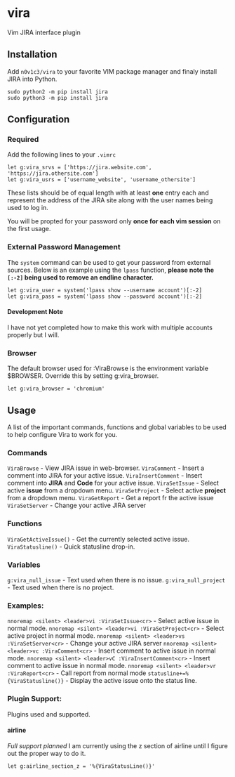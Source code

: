 # vira <!-- {{{1 -->
Vim JIRA interface plugin

## Installation <!-- {{{2 -->
Add `n0v1c3/vira` to your favorite VIM package manager and finaly
install JIRA into Python.
```
sudo python2 -m pip install jira
sudo python3 -m pip install jira
```

## Configuration <!-- {{{2 -->
### Required <!-- {{{3 -->
Add the following lines to your `.vimrc`
```
let g:vira_srvs = ['https://jira.website.com', 'https://jira.othersite.com']
let g:vira_usrs = ['username_website', 'username_othersite']
```
These lists should be of equal length with at least **one** entry each
and represent the address of the JIRA site along with the user
names being used to log in.

You will be propted for your password only **once for each vim session**
on the first usage.

### External Password Management <!-- {{{3 -->
The `system` command can be used to get your password from external
sources. Below is an example using the `lpass` function, **please
note the `[:-2]` being used to remove an endline character.**
```
let g:vira_user = system('lpass show --username account')[:-2]
let g:vira_pass = system('lpass show --password account')[:-2]
```
#### Development Note
I have not yet completed how to make this work with multiple accounts
properly but I will.

### Browser <!-- {{{3 -->

The default browser used for :ViraBrowse is the environment variable $BROWSER. Override this by setting g:vira_browser.
```
let g:vira_browser = 'chromium'
```

## Usage <!-- {{{2 -->
A list of the important commands, functions and global variables
to be used to help configure Vira to work for you.

### Commands <!-- {{{3 -->
`ViraBrowse` - View JIRA issue in web-browser.
`ViraComment` - Insert a comment into JIRA for your active issue.
`ViraInsertComment` - Insert comment into **JIRA** and **Code** for your active issue.
`ViraSetIssue` - Select active **issue** from a dropdown menu.
`ViraSetProject` - Select active **project** from a dropdown menu.
`ViraGetReport` - Get a report fr the active issue
`ViraSetServer` - Change your active JIRA server

### Functions <!-- {{{3 -->
`ViraGetActiveIssue()` - Get the currently selected active issue.
`ViraStatusline()` - Quick statusline drop-in.

### Variables <!-- {{{3 -->
`g:vira_null_issue` - Text used when there is no issue.
`g:vira_null_project` - Text used when there is no project.

### Examples: <!-- {{{3 -->
`nnoremap <silent> <leader>vi :ViraSetIssue<cr>` -
Select active issue in normal mode.
`nnoremap <silent> <leader>vi :ViraSetProject<cr>` -
Select active project in normal mode.
`nnoremap <silent> <leader>vs :ViraSetServer<cr>` -
Change your active JIRA server
`nnoremap <silent> <leader>vc :ViraComment<cr>` -
Insert comment to active issue in normal mode.
`nnoremap <silent> <leader>vC :ViraInsertComment<cr>` -
Insert comment to active issue in normal mode.
`nnoremap <silent> <leader>vr :ViraReport<cr>` -
Call report from normal mode
`statusline+=%{ViraStatusline()}` - Display the active issue
onto the status line.

### Plugin Support: <!-- {{{3 -->
Plugins used and supported.

#### airline
*Full support planned*
I am currently using the z section of airline until I figure
out the proper way to do it.
```
let g:airline_section_z = '%{ViraStatusLine()}'
```
